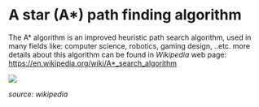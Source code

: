 # A star (A*) path finding algorithm
The A* algorithm is an improved heuristic path search algorithm, used in many fields like: computer science, robotics, gaming design, ..etc.
more details about this algorithm can be found in *Wikipedia* web page:  
https://en.wikipedia.org/wiki/A*_search_algorithm

![](https://upload.wikimedia.org/wikipedia/commons/5/5d/Astar_progress_animation.gif)  		

*source: wikipedia*
